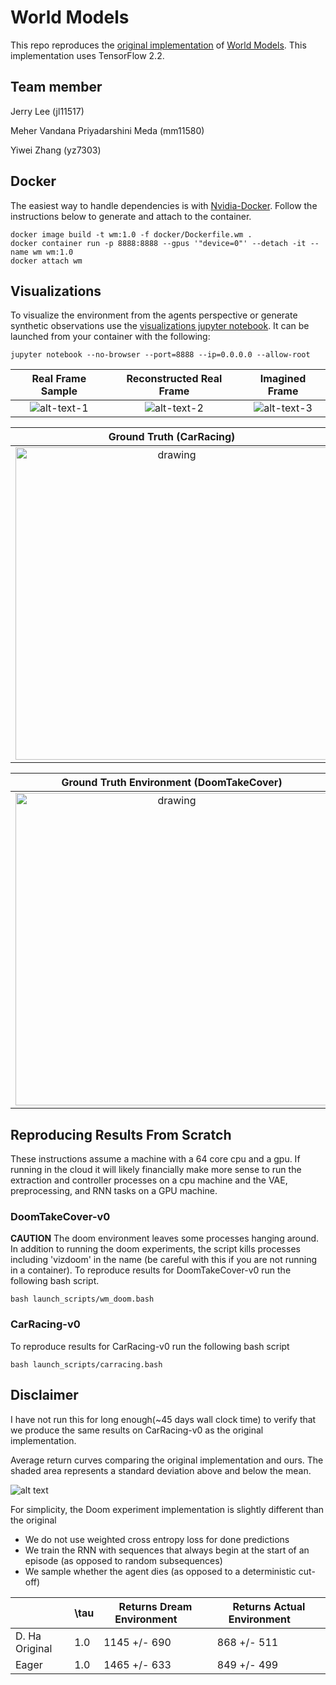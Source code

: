 # World Models
This repo reproduces the [original implementation](https://github.com/hardmaru/WorldModelsExperiments) of [World Models](https://arxiv.org/abs/1803.10122). This implementation uses TensorFlow 2.2.

## Team member
Jerry Lee (jl11517)

Meher Vandana Priyadarshini Meda  (mm11580)

Yiwei Zhang (yz7303)

## Docker
The easiest way to handle dependencies is with [Nvidia-Docker](https://github.com/NVIDIA/nvidia-docker). Follow the instructions below to generate and attach to the container.
```
docker image build -t wm:1.0 -f docker/Dockerfile.wm .
docker container run -p 8888:8888 --gpus '"device=0"' --detach -it --name wm wm:1.0
docker attach wm
```

## Visualizations
To visualize the environment from the agents perspective or generate synthetic observations use the [visualizations jupyter notebook](WorldModels/visualizations.ipynb). It can be launched from your container with the following:
```
jupyter notebook --no-browser --port=8888 --ip=0.0.0.0 --allow-root
```

Real Frame Sample             |  Reconstructed Real Frame  |  Imagined Frame
:-------------------------:|:-------------------------:|:-------------------------:|
![alt-text-1](imgs/true_frame.png "Real Frame")| ![alt-text-2](imgs/reconstructed_frame.png "Reconstructed Frame") | ![alt-text-3](imgs/imagined.png "Imagined Frame")

Ground Truth (CarRacing)             |  Reconstructed
:-------------------------:|:-------------------------:
<img src="imgs/true_traj.gif" alt="drawing" width="500"/> | <img src="imgs/reconstruct_traj.gif" alt="drawing" width="500"/>

Ground Truth Environment (DoomTakeCover)   |  Dream Environment
:-------------------------:|:-------------------------:
<img src="imgs/doom_real_traj.gif" alt="drawing" width="500"/> | <img src="imgs/doom_dream_traj.gif" alt="drawing" width="500"/>

## Reproducing Results From Scratch
These instructions assume a machine with a 64 core cpu and a gpu. If running in the cloud it will likely financially make more sense to run the extraction and controller processes on a cpu machine and the VAE, preprocessing, and RNN tasks on a GPU machine.

### DoomTakeCover-v0
**CAUTION** The doom environment leaves some processes hanging around. In addition to running the doom experiments, the script kills processes including 'vizdoom' in the name (be careful with this if you are not running in a container).
To reproduce results for DoomTakeCover-v0 run the following bash script.
```
bash launch_scripts/wm_doom.bash
```

### CarRacing-v0
To reproduce results for CarRacing-v0 run the following bash script
```
bash launch_scripts/carracing.bash
```

## Disclaimer
I have not run this for long enough(~45 days wall clock time) to verify that we produce the same results on CarRacing-v0 as the original implementation.

Average return curves comparing the original implementation and ours. The shaded area represents a standard deviation above and below the mean. 

![alt text](imgs/og_carracing_comparison.png "CarRacing-v0 comparison")

For simplicity, the Doom experiment implementation is slightly different than the original
* We do not use weighted cross entropy loss for done predictions 
* We train the RNN with sequences that always begin at the start of an episode (as opposed to random subsequences)
* We sample whether the agent dies (as opposed to a deterministic cut-off)

|  |\tau | Returns Dream Environment  &nbsp;&nbsp;&nbsp;&nbsp;&nbsp;&nbsp;| Returns Actual Environment  &nbsp;&nbsp;&nbsp;&nbsp;&nbsp;&nbsp;
|------|------|------|------|
|   D. Ha Original  | 1.0 | 1145 +/- 690 | 868 +/- 511 |
|   Eager  |  1.0 | 1465 +/- 633 | 849 +/- 499 |
